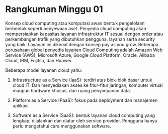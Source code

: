 <h1>Rangkuman Minggu 01</h1>

Konsep cloud computing atau komputasi awan  bentuk pengelolaan berbentuk seperti penyewaan aset. Penyedia cloud computing akan mempersiapkan kapasitas layanan infrastruktur IT sesuai dengan order atau perkembangan trafik yang dibutuhkan pengguna, layanan serta security yang baik. Layanan ini dikenal dengan konsep pay as you grow. Beberapa perusahaan global penyedia layanan Cloud Computing adalah Amazon Web Service (AWS), Microsoft Azure, Google Cloud Platform, Oracle, Alibaba Cloud, IBM, Fujitsu, dan Huawei. 

Beberapa model layanan cloud yaitu:

1. Infrastructure as a Service (IaaS): terdiri atas blok-blok dasar untuk cloud IT. Dan  menyediakan akses ke fitur-fitur jaringan, komputer virtual maupun hardware khusus, dan ruang penyimpanan data.

2.  Platform as a Service (PaaS):  fokus pada deployment dan manajemen aplikasi.

3. Software as a Service (SaaS):  bentuk layanan cloud computing yang lengkap, dijalankan dan diatur oleh service provider. Pengguna hanya perlu mengetahui cara menggunakan software.